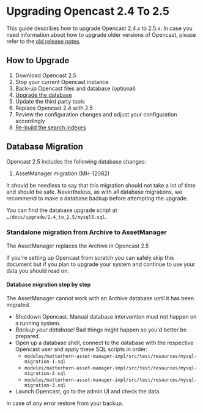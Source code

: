 Upgrading Opencast 2.4 To 2.5
=============================

This guide describes how to upgrade Opencast 2.4.x to 2.5.x. In case you need information about how to upgrade older
versions of Opencast, please refer to the [old release notes](https://docs.opencast.org).


How to Upgrade
--------------

1. Download Opencast 2.5
2. Stop your current Opencast instance
3. Back-up Opencast files and database (optional)
4. [Upgrade the database](#database-migration)
5. Update the third party tools
6. Replace Opencast 2.4 with 2.5
7. Review the configuration changes and adjust your configuration accordingly
8. [Re-build the search indexes](#re-build-search-indexes)


Database Migration
------------------

Opencast 2.5 includes the following database changes:

1. AssetManager migration (MH-12082)

It should be needless to say that this migration should not take a lot of time and should be safe. Nevertheless, as with
all database migrations, we recommend to make a database backup before attempting the upgrade.

You can find the database upgrade script at `…/docs/upgrade/2.4_to_2.5/mysql5.sql`.

### Standalone migration from Archive to AssetManager

The AssetManager replaces the Archive in Opencast 2.5

If you're setting up Opencast from scratch you can safely skip this document but if you plan to upgrade your system
and continue to use your data you should read on.

#### Database migration step by step

The AssetManager cannot work with an Archive database until it has been migrated. 

- Shutdown Opencast. Manual database intervention must not happen on a running system. 
- _Backup your database!_ Bad things might happen so you'd better be prepared.
- Open up a database shell, connect to the database with the respective Opencast user and apply these SQL scripts 
  in order:
    - `modules/matterhorn-asset-manager-impl/src/test/resources/mysql-migration-1.sql`
    - `modules/matterhorn-asset-manager-impl/src/test/resources/mysql-migration-2.sql`
    - `modules/matterhorn-asset-manager-impl/src/test/resources/mysql-migration-3.sql`
- Launch Opencast, go to the admin UI and check the data.     
  
In case of _any_ error restore from your backup.  
